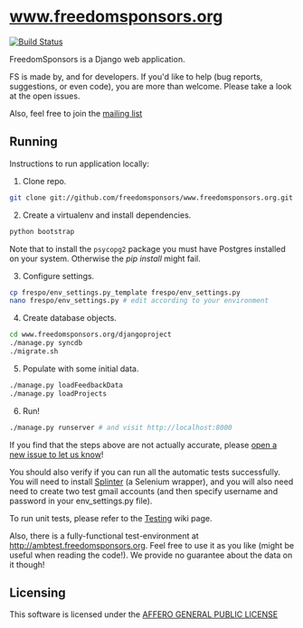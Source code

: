 www.freedomsponsors.org 
=======================

[![Build Status](https://secure.travis-ci.org/freedomsponsors/www.freedomsponsors.org.png)](http://travis-ci.org/freedomsponsors/www.freedomsponsors.org)

FreedomSponsors is a Django web application.

FS is made by, and for developers. 
If you'd like to help (bug reports, suggestions, or even code), you are more than welcome.
Please take a look at the open issues.

Also, feel free to join the [mailing list](https://groups.google.com/forum/?hl=en&fromgroups#!forum/freedomsponsors)

## Running

Instructions to run application locally:

1. Clone repo.

  ```bash
  git clone git://github.com/freedomsponsors/www.freedomsponsors.org.git
  ```

2. Create a virtualenv and install dependencies.

  ```bash
  python bootstrap
  ```

  Note that to install the `psycopg2` package you must have Postgres installed on your system. Otherwise the *pip install* might fail.

3. Configure settings.

  ```bash
  cp frespo/env_settings.py_template frespo/env_settings.py
  nano frespo/env_settings.py # edit according to your environment
  ```

4. Create database objects.

  ```bash
  cd www.freedomsponsors.org/djangoproject
  ./manage.py syncdb
  ./migrate.sh
  ```

5. Populate with some initial data.

  ```bash
  ./manage.py loadFeedbackData
  ./manage.py loadProjects
  ```

6. Run!

  ```bash
  ./manage.py runserver # and visit http://localhost:8000
  ```

If you find that the steps above are not actually accurate, please [open a new issue to let us know](https://github.com/freedomsponsors/www.freedomsponsors.org/issues/new)!

You should also verify if you can run all the automatic tests successfully.
You will need to install [Splinter](https://github.com/cobrateam/splinter) (a Selenium wrapper), and you will also need need to create two test gmail accounts (and then specify username and password in your env_settings.py file).

To run unit tests, please refer to the [Testing](https://github.com/freedomsponsors/www.freedomsponsors.org/wiki/Testing) wiki page.

Also, there is a fully-functional test-environment at http://ambtest.freedomsponsors.org.
Feel free to use it as you like (might be useful when reading the code!). We provide no guarantee about the data on it though!

## Licensing

This software is licensed under the [AFFERO GENERAL PUBLIC LICENSE](http://www.gnu.org/licenses/agpl-3.0.html)
